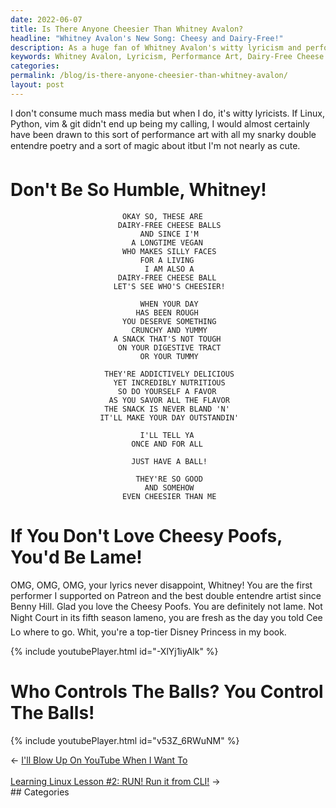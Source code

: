 ```yaml
---
date: 2022-06-07
title: Is There Anyone Cheesier Than Whitney Avalon?
headline: "Whitney Avalon's New Song: Cheesy and Dairy-Free!"
description: As a huge fan of Whitney Avalon's witty lyricism and performance art, I'm so glad she released a song about dairy-free cheese balls! Her talent is amazing and she's not just a Disney Princess - she's a top-tier one in my book. Who controls the balls? Whitney Avalon does! Read my blog post to find out more about her amazing song.
keywords: Whitney Avalon, Lyricism, Performance Art, Dairy-Free Cheese Balls, Cheesy Poofs, Disney Princess, Song, Talent, Blog Post
categories: 
permalink: /blog/is-there-anyone-cheesier-than-whitney-avalon/
layout: post
---
```



I don't consume much mass media but when I do, it's witty lyricists. If Linux,
Python, vim & git didn't end up being my calling, I would almost certainly have
been drawn to this sort of performance art with all my snarky double entendre
poetry and a sort of magic about it&#151;but I'm not nearly as cute.

# Don't Be So Humble, Whitney!

                             OKAY SO, THESE ARE
                            DAIRY-FREE CHEESE BALLS
                                 AND SINCE I'M
                               A LONGTIME VEGAN
                             WHO MAKES SILLY FACES
                                 FOR A LIVING
                                  I AM ALSO A
                            DAIRY-FREE CHEESE BALL
                           LET'S SEE WHO'S CHEESIER!

                                 WHEN YOUR DAY
                                HAS BEEN ROUGH
                             YOU DESERVE SOMETHING
                               CRUNCHY AND YUMMY
                           A SNACK THAT'S NOT TOUGH
                            ON YOUR DIGESTIVE TRACT
                                 OR YOUR TUMMY

                         THEY'RE ADDICTIVELY DELICIOUS
                           YET INCREDIBLY NUTRITIOUS
                            SO DO YOURSELF A FAVOR
                          AS YOU SAVOR ALL THE FLAVOR
                         THE SNACK IS NEVER BLAND 'N'
                        IT'LL MAKE YOUR DAY OUTSTANDIN'

                                 I'LL TELL YA
                               ONCE AND FOR ALL

                               JUST HAVE A BALL!

                                THEY'RE SO GOOD
                                  AND SOMEHOW
                             EVEN CHEESIER THAN ME

# If You Don't Love Cheesy Poofs, You'd Be Lame!

OMG, OMG, OMG, your lyrics never disappoint, Whitney! You are the first
performer I supported on Patreon and the best double entendre artist since
Benny Hill. Glad you love the Cheesy Poofs. You are definitely not lame. Not
Night Court in its fifth season lame&#151;no, you are fresh as the day you told
Cee Lo where to go. Whit, you're a top-tier Disney Princess in my book.

{% include youtubePlayer.html id="-XlYj1iyAlk" %}

# Who Controls The Balls? You Control The Balls!

{% include youtubePlayer.html id="v53Z_6RWuNM" %}


<div class="post-nav"><div class="post-nav-prev"><span class="arrow">&larr;&nbsp;</span><a href="/blog/i-ll-blow-up-on-youtube-when-i-want-to">I'll Blow Up On YouTube When I Want To</a></div> &nbsp; <div class="post-nav-next"><a href="/blog/learning-linux-lesson-2-run-run-it-from-cli">Learning Linux Lesson #2: RUN! Run it from CLI!</a><span class="arrow">&nbsp;&rarr;</span></div></div>
## Categories

<ul></ul>